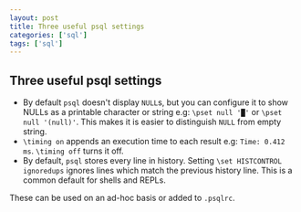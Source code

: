 ```yaml
---
layout: post
title: Three useful psql settings
categories: ['sql']
tags: ['sql']
---
```


## Three useful psql settings

* By default `psql` doesn't display `NULL`s, but you can configure it to show NULLs as a printable character or string e.g: `\pset null '█'` or `\pset null '(null)'`. This makes it is easier to distinguish `NULL` from empty string.
* `\timing on` appends an execution time to each result e.g: `Time: 0.412 ms`. `\timing off` turns it off.
* By default, `psql` stores every line in history. Setting `\set HISTCONTROL ignoredups` ignores lines which match the previous history line. This is a common default for shells and REPLs.

These can be used on an ad-hoc basis or added to `.psqlrc`.

